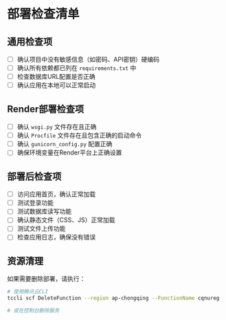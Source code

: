 # 部署检查清单

## 通用检查项

- [ ] 确认项目中没有敏感信息（如密码、API密钥）硬编码
- [ ] 确认所有依赖都已列在 `requirements.txt` 中
- [ ] 检查数据库URL配置是否正确
- [ ] 确认应用在本地可以正常启动

## Render部署检查项

- [ ] 确认 `wsgi.py` 文件存在且正确
- [ ] 确认 `Procfile` 文件存在且包含正确的启动命令
- [ ] 确认 `gunicorn_config.py` 配置正确
- [ ] 确保环境变量在Render平台上正确设置

## 部署后检查项

- [ ] 访问应用首页，确认正常加载
- [ ] 测试登录功能
- [ ] 测试数据库读写功能
- [ ] 确认静态文件（CSS、JS）正常加载
- [ ] 测试文件上传功能
- [ ] 检查应用日志，确保没有错误

## 资源清理

如果需要删除部署，请执行：
```bash
# 使用腾讯云CLI
tccli scf DeleteFunction --region ap-chongqing --FunctionName cqnureg

# 或在控制台删除服务
``` 